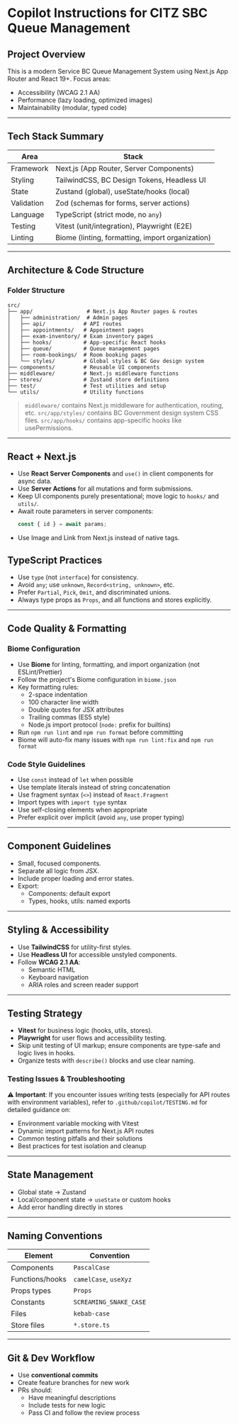 # Copilot Instructions for CITZ SBC Queue Management

## Project Overview

This is a modern Service BC Queue Management System using Next.js App Router and React 19+. Focus areas:
- Accessibility (WCAG 2.1 AA)
- Performance (lazy loading, optimized images)
- Maintainability (modular, typed code)

---

## Tech Stack Summary

| Area           | Stack                                     |
|----------------|-------------------------------------------|
| Framework      | Next.js (App Router, Server Components)   |
| Styling        | TailwindCSS, BC Design Tokens, Headless UI |
| State          | Zustand (global), useState/hooks (local)  |
| Validation     | Zod (schemas for forms, server actions)   |
| Language       | TypeScript (strict mode, no `any`)        |
| Testing        | Vitest (unit/integration), Playwright (E2E) |
| Linting        | Biome (linting, formatting, import organization) |

---

## Architecture & Code Structure

### Folder Structure

```
src/
├── app/                 # Next.js App Router pages & routes
│   ├── administration/  # Admin pages
│   ├── api/            # API routes
│   ├── appointments/   # Appointment pages
│   ├── exam-inventory/ # Exam inventory pages
│   ├── hooks/          # App-specific React hooks
│   ├── queue/          # Queue management pages
│   ├── room-bookings/  # Room booking pages
│   └── styles/         # Global styles & BC Gov design system
├── components/         # Reusable UI components
├── middleware/         # Next.js middleware functions
├── stores/             # Zustand store definitions
├── test/               # Test utilities and setup
└── utils/              # Utility functions
```

> `middleware/` contains Next.js middleware for authentication, routing, etc.
> `src/app/styles/` contains BC Government design system CSS files.
> `src/app/hooks/` contains app-specific hooks like usePermissions.

---

## React + Next.js

- Use **React Server Components** and `use()` in client components for async data.
- Use **Server Actions** for all mutations and form submissions.
- Keep UI components purely presentational; move logic to `hooks/` and `utils/`.
- Await route parameters in server components:
  ```ts
  const { id } = await params;
  ```
- Use Image and Link from Next.js instead of native tags.

## TypeScript Practices

- Use `type` (not `interface`) for consistency.
- Avoid `any`; use `unknown`, `Record<string, unknown>`, etc.
- Prefer `Partial`, `Pick`, `Omit`, and discriminated unions.
- Always type props as `Props`, and all functions and stores explicitly.

---

## Code Quality & Formatting

### Biome Configuration
- Use **Biome** for linting, formatting, and import organization (not ESLint/Prettier)
- Follow the project's Biome configuration in `biome.json`
- Key formatting rules:
  - 2-space indentation
  - 100 character line width
  - Double quotes for JSX attributes
  - Trailing commas (ES5 style)
  - Node.js import protocol (`node:` prefix for builtins)
- Run `npm run lint` and `npm run format` before committing
- Biome will auto-fix many issues with `npm run lint:fix` and `npm run format`

### Code Style Guidelines
- Use `const` instead of `let` when possible
- Use template literals instead of string concatenation
- Use fragment syntax (`<>`) instead of `React.Fragment`
- Import types with `import type` syntax
- Use self-closing elements when appropriate
- Prefer explicit over implicit (avoid `any`, use proper typing)

---

## Component Guidelines

- Small, focused components.
- Separate all logic from JSX.
- Include proper loading and error states.
- Export:
  - Components: default export
  - Types, hooks, utils: named exports

---

## Styling & Accessibility

- Use **TailwindCSS** for utility-first styles.
- Use **Headless UI** for accessible unstyled components.
- Follow **WCAG 2.1 AA**:
  - Semantic HTML
  - Keyboard navigation
  - ARIA roles and screen reader support

---

## Testing Strategy

- **Vitest** for business logic (hooks, utils, stores).
- **Playwright** for user flows and accessibility testing.
- Skip unit testing of UI markup; ensure components are type-safe and logic lives in hooks.
- Organize tests with `describe()` blocks and use clear naming.

### Testing Issues & Troubleshooting

⚠️ **Important**: If you encounter issues writing tests (especially for API routes with environment variables), refer to `.github/copilot/TESTING.md` for detailed guidance on:
- Environment variable mocking with Vitest
- Dynamic import patterns for Next.js API routes
- Common testing pitfalls and their solutions
- Best practices for test isolation and cleanup

---

## State Management

- Global state → Zustand
- Local/component state → `useState` or custom hooks
- Add error handling directly in stores

---

## Naming Conventions

| Element         | Convention            |
|----------------|------------------------|
| Components      | `PascalCase`          |
| Functions/hooks | `camelCase`, `useXyz` |
| Props types     | `Props`               |
| Constants       | `SCREAMING_SNAKE_CASE`|
| Files           | `kebab-case`          |
| Store files     | `*.store.ts`          |

---

## Git & Dev Workflow

- Use **conventional commits**
- Create feature branches for new work
- PRs should:
  - Have meaningful descriptions
  - Include tests for new logic
  - Pass CI and follow the review process
